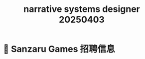 ﻿---
title: narrative systems designer 20250403
expired: false
---

# 📌 Sanzaru Games 招聘信息

<JobPostingTable job-posting-json-path="sanzaru-games/data/narrative-systems-designer-20250403" />

